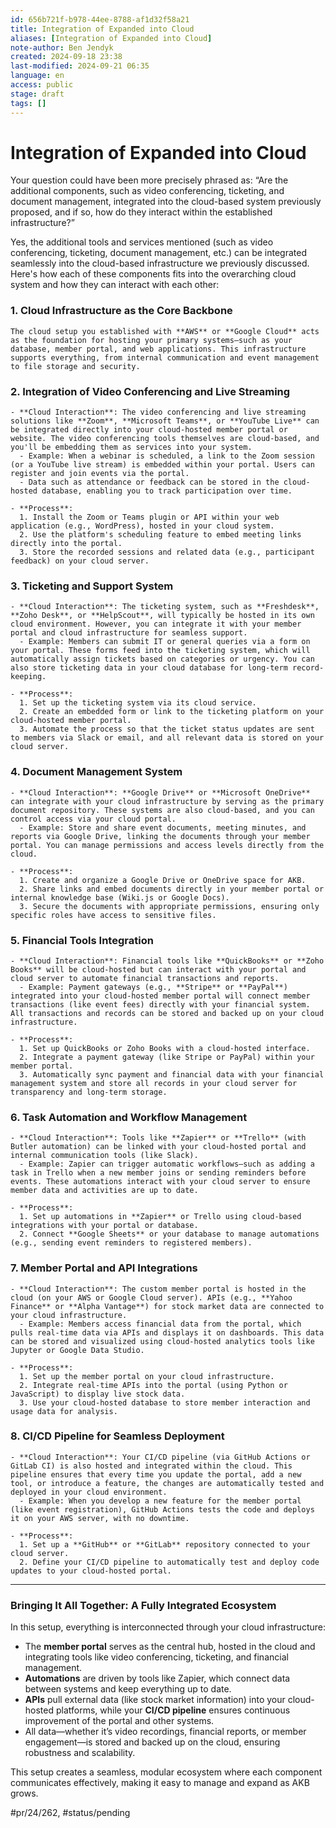 ```yaml
---
id: 656b721f-b978-44ee-8788-af1d32f58a21
title: Integration of Expanded into Cloud
aliases: [Integration of Expanded into Cloud]
note-author: Ben Jendyk
created: 2024-09-18 23:38
last-modified: 2024-09-21 06:35
language: en
access: public
stage: draft
tags: []
---
```


# Integration of Expanded into Cloud

Your question could have been more precisely phrased as: “Are the additional components, such as video conferencing, ticketing, and document management, integrated into the cloud-based system previously proposed, and if so, how do they interact within the established infrastructure?”

Yes, the additional tools and services mentioned (such as video conferencing, ticketing, document management, etc.) can be integrated seamlessly into the cloud-based infrastructure we previously discussed. Here's how each of these components fits into the overarching cloud system and how they can interact with each other:

### **1. Cloud Infrastructure as the Core Backbone**

	The cloud setup you established with **AWS** or **Google Cloud** acts as the foundation for hosting your primary systems—such as your database, member portal, and web applications. This infrastructure supports everything, from internal communication and event management to file storage and security. 

### **2. Integration of Video Conferencing and Live Streaming**

	- **Cloud Interaction**: The video conferencing and live streaming solutions like **Zoom**, **Microsoft Teams**, or **YouTube Live** can be integrated directly into your cloud-hosted member portal or website. The video conferencing tools themselves are cloud-based, and you'll be embedding them as services into your system.
	  - Example: When a webinar is scheduled, a link to the Zoom session (or a YouTube live stream) is embedded within your portal. Users can register and join events via the portal.
	  - Data such as attendance or feedback can be stored in the cloud-hosted database, enabling you to track participation over time.

	- **Process**:  
	  1. Install the Zoom or Teams plugin or API within your web application (e.g., WordPress), hosted in your cloud system.
	  2. Use the platform's scheduling feature to embed meeting links directly into the portal.
	  3. Store the recorded sessions and related data (e.g., participant feedback) on your cloud server.

### **3. Ticketing and Support System**

	- **Cloud Interaction**: The ticketing system, such as **Freshdesk**, **Zoho Desk**, or **HelpScout**, will typically be hosted in its own cloud environment. However, you can integrate it with your member portal and cloud infrastructure for seamless support.
	  - Example: Members can submit IT or general queries via a form on your portal. These forms feed into the ticketing system, which will automatically assign tickets based on categories or urgency. You can also store ticketing data in your cloud database for long-term record-keeping.

	- **Process**:
	  1. Set up the ticketing system via its cloud service.
	  2. Create an embedded form or link to the ticketing platform on your cloud-hosted member portal.
	  3. Automate the process so that the ticket status updates are sent to members via Slack or email, and all relevant data is stored on your cloud server.

### **4. Document Management System**

	- **Cloud Interaction**: **Google Drive** or **Microsoft OneDrive** can integrate with your cloud infrastructure by serving as the primary document repository. These systems are also cloud-based, and you can control access via your cloud portal.
	  - Example: Store and share event documents, meeting minutes, and reports via Google Drive, linking the documents through your member portal. You can manage permissions and access levels directly from the cloud.

	- **Process**:
	  1. Create and organize a Google Drive or OneDrive space for AKB.
	  2. Share links and embed documents directly in your member portal or internal knowledge base (Wiki.js or Google Docs).
	  3. Secure the documents with appropriate permissions, ensuring only specific roles have access to sensitive files.

### **5. Financial Tools Integration**

	- **Cloud Interaction**: Financial tools like **QuickBooks** or **Zoho Books** will be cloud-hosted but can interact with your portal and cloud server to automate financial transactions and reports.
	  - Example: Payment gateways (e.g., **Stripe** or **PayPal**) integrated into your cloud-hosted member portal will connect member transactions (like event fees) directly with your financial system. All transactions and records can be stored and backed up on your cloud infrastructure.

	- **Process**:
	  1. Set up QuickBooks or Zoho Books with a cloud-hosted interface.
	  2. Integrate a payment gateway (like Stripe or PayPal) within your member portal.
	  3. Automatically sync payment and financial data with your financial management system and store all records in your cloud server for transparency and long-term storage.

### **6. Task Automation and Workflow Management**

	- **Cloud Interaction**: Tools like **Zapier** or **Trello** (with Butler automation) can be linked with your cloud-hosted portal and internal communication tools (like Slack).
	  - Example: Zapier can trigger automatic workflows—such as adding a task in Trello when a new member joins or sending reminders before events. These automations interact with your cloud server to ensure member data and activities are up to date.

	- **Process**:
	  1. Set up automations in **Zapier** or Trello using cloud-based integrations with your portal or database.
	  2. Connect **Google Sheets** or your database to manage automations (e.g., sending event reminders to registered members).

### **7. Member Portal and API Integrations**

	- **Cloud Interaction**: The custom member portal is hosted in the cloud (on your AWS or Google Cloud server). APIs (e.g., **Yahoo Finance** or **Alpha Vantage**) for stock market data are connected to your cloud infrastructure.
	  - Example: Members access financial data from the portal, which pulls real-time data via APIs and displays it on dashboards. This data can be stored and visualized using cloud-hosted analytics tools like Jupyter or Google Data Studio.

	- **Process**:
	  1. Set up the member portal on your cloud infrastructure.
	  2. Integrate real-time APIs into the portal (using Python or JavaScript) to display live stock data.
	  3. Use your cloud-hosted database to store member interaction and usage data for analysis.

### **8. CI/CD Pipeline for Seamless Deployment**

	- **Cloud Interaction**: Your CI/CD pipeline (via GitHub Actions or GitLab CI) is also hosted and integrated within the cloud. This pipeline ensures that every time you update the portal, add a new tool, or introduce a feature, the changes are automatically tested and deployed in your cloud environment.
	  - Example: When you develop a new feature for the member portal (like event registration), GitHub Actions tests the code and deploys it on your AWS server, with no downtime.

	- **Process**:
	  1. Set up a **GitHub** or **GitLab** repository connected to your cloud server.
	  2. Define your CI/CD pipeline to automatically test and deploy code updates to your cloud-hosted portal.

---

### **Bringing It All Together: A Fully Integrated Ecosystem**

In this setup, everything is interconnected through your cloud infrastructure:

- The **member portal** serves as the central hub, hosted in the cloud and integrating tools like video conferencing, ticketing, and financial management.
- **Automations** are driven by tools like Zapier, which connect data between systems and keep everything up to date.
- **APIs** pull external data (like stock market information) into your cloud-hosted platforms, while your **CI/CD pipeline** ensures continuous improvement of the portal and other systems.
- All data—whether it’s video recordings, financial reports, or member engagement—is stored and backed up on the cloud, ensuring robustness and scalability.

This setup creates a seamless, modular ecosystem where each component communicates effectively, making it easy to manage and expand as AKB grows.


#pr/24/262, #status/pending